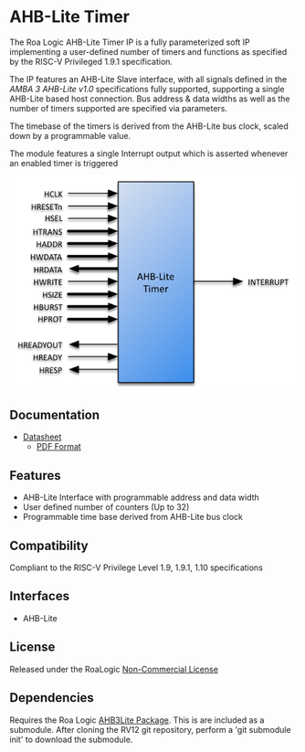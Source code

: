 # AHB-Lite Timer

The Roa Logic AHB-Lite Timer IP is a fully parameterized soft IP implementing a user-defined number of timers and functions as specified by the RISC-V Privileged 1.9.1 specification.

The IP features an AHB-Lite Slave interface, with all signals defined in the *AMBA 3 AHB-Lite v1.0* specifications fully supported, supporting a single AHB-Lite based host connection. Bus address & data widths as well as the number of timers supported are specified via parameters.

The timebase of the timers is derived from the AHB-Lite bus clock, scaled down by a programmable value.

The module features a single Interrupt output which is asserted whenever an enabled timer is triggered

![Example Implementation](assets/img/AHB-Lite-Timer-sig.png)

## Documentation

- [Datasheet](DATASHEET.md)
  - [PDF Format](docs/ahb3lite_timer_datasheet.pdf)

## Features

- AHB-Lite Interface with programmable address and data width
- User defined number of counters (Up to 32)
- Programmable time base derived from AHB-Lite bus clock

## Compatibility

Compliant to the RISC-V Privilege Level 1.9, 1.9.1, 1.10 specifications

## Interfaces

- AHB-Lite

## License

Released under the RoaLogic [Non-Commercial License](/LICENSE.md)

## Dependencies

Requires the Roa Logic [AHB3Lite Package](). This is are included as a submodule.
After cloning the RV12 git repository, perform a 'git submodule init' to download the submodule.
